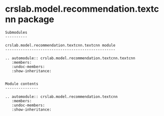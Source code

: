 crslab.model.recommendation.textcnn package
===========================================

```eval_rst
Submodules
----------

crslab.model.recommendation.textcnn.textcnn module
--------------------------------------------------

.. automodule:: crslab.model.recommendation.textcnn.textcnn
   :members:
   :undoc-members:
   :show-inheritance:


Module contents
---------------

.. automodule:: crslab.model.recommendation.textcnn
   :members:
   :undoc-members:
   :show-inheritance:
```